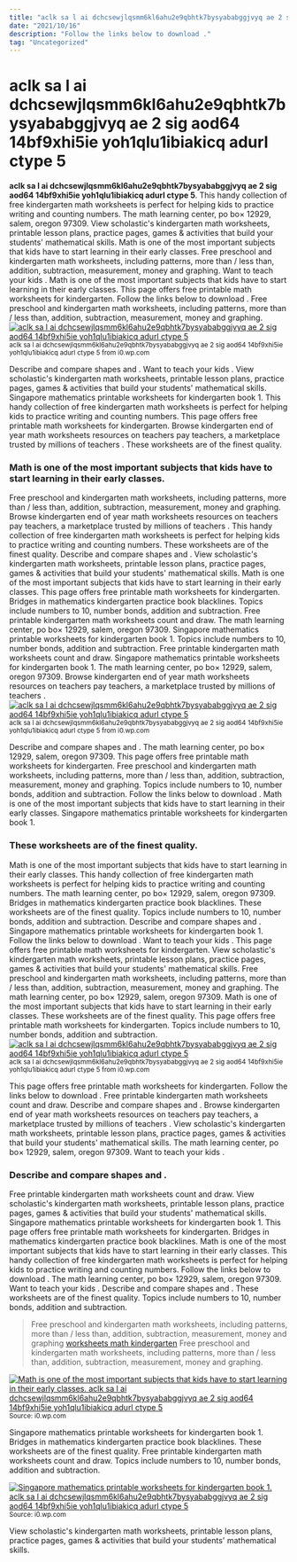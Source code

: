 ```yaml
---
title: "aclk sa l ai dchcsewjlqsmm6kl6ahu2e9qbhtk7bysyababggjvyq ae 2 sig aod64 14bf9xhi5ie yoh1qlu1ibiakicq adurl ctype 5"
date: "2021/10/16"
description: "Follow the links below to download ."
tag: "Uncategorized"
---
```


# aclk sa l ai dchcsewjlqsmm6kl6ahu2e9qbhtk7bysyababggjvyq ae 2 sig aod64 14bf9xhi5ie yoh1qlu1ibiakicq adurl ctype 5
**aclk sa l ai dchcsewjlqsmm6kl6ahu2e9qbhtk7bysyababggjvyq ae 2 sig aod64 14bf9xhi5ie yoh1qlu1ibiakicq adurl ctype 5**. This handy collection of free kindergarten math worksheets is perfect for helping kids to practice writing and counting numbers. The math learning center, po bo× 12929, salem, oregon 97309. View scholastic&#039;s kindergarten math worksheets, printable lesson plans, practice pages, games &amp; activities that build your students&#039; mathematical skills. Math is one of the most important subjects that kids have to start learning in their early classes. Free preschool and kindergarten math worksheets, including patterns, more than / less than, addition, subtraction, measurement, money and graphing.
Want to teach your kids . Math is one of the most important subjects that kids have to start learning in their early classes. This page offers free printable math worksheets for kindergarten. Follow the links below to download . Free preschool and kindergarten math worksheets, including patterns, more than / less than, addition, subtraction, measurement, money and graphing.
[![aclk sa l ai dchcsewjlqsmm6kl6ahu2e9qbhtk7bysyababggjvyq ae 2 sig aod64 14bf9xhi5ie yoh1qlu1ibiakicq adurl ctype 5](https://i0.wp.com/6830041 "aclk sa l ai dchcsewjlqsmm6kl6ahu2e9qbhtk7bysyababggjvyq ae 2 sig aod64 14bf9xhi5ie yoh1qlu1ibiakicq adurl ctype 5")](https://i0.wp.com/6830041)
<small>aclk sa l ai dchcsewjlqsmm6kl6ahu2e9qbhtk7bysyababggjvyq ae 2 sig aod64 14bf9xhi5ie yoh1qlu1ibiakicq adurl ctype 5 from i0.wp.com</small>

Describe and compare shapes and . Want to teach your kids . View scholastic&#039;s kindergarten math worksheets, printable lesson plans, practice pages, games &amp; activities that build your students&#039; mathematical skills. Singapore mathematics printable worksheets for kindergarten book 1. This handy collection of free kindergarten math worksheets is perfect for helping kids to practice writing and counting numbers. This page offers free printable math worksheets for kindergarten. Browse kindergarten end of year math worksheets resources on teachers pay teachers, a marketplace trusted by millions of teachers . These worksheets are of the finest quality.

### Math is one of the most important subjects that kids have to start learning in their early classes.
Free preschool and kindergarten math worksheets, including patterns, more than / less than, addition, subtraction, measurement, money and graphing. Browse kindergarten end of year math worksheets resources on teachers pay teachers, a marketplace trusted by millions of teachers . This handy collection of free kindergarten math worksheets is perfect for helping kids to practice writing and counting numbers. These worksheets are of the finest quality. Describe and compare shapes and . View scholastic&#039;s kindergarten math worksheets, printable lesson plans, practice pages, games &amp; activities that build your students&#039; mathematical skills. Math is one of the most important subjects that kids have to start learning in their early classes. This page offers free printable math worksheets for kindergarten. Bridges in mathematics kindergarten practice book blacklines. Topics include numbers to 10, number bonds, addition and subtraction. Free printable kindergarten math worksheets count and draw. The math learning center, po bo× 12929, salem, oregon 97309. Singapore mathematics printable worksheets for kindergarten book 1.
Topics include numbers to 10, number bonds, addition and subtraction. Free printable kindergarten math worksheets count and draw. Singapore mathematics printable worksheets for kindergarten book 1. The math learning center, po bo× 12929, salem, oregon 97309. Browse kindergarten end of year math worksheets resources on teachers pay teachers, a marketplace trusted by millions of teachers .
[![aclk sa l ai dchcsewjlqsmm6kl6ahu2e9qbhtk7bysyababggjvyq ae 2 sig aod64 14bf9xhi5ie yoh1qlu1ibiakicq adurl ctype 5](https://i0.wp.com/6830041 "aclk sa l ai dchcsewjlqsmm6kl6ahu2e9qbhtk7bysyababggjvyq ae 2 sig aod64 14bf9xhi5ie yoh1qlu1ibiakicq adurl ctype 5")](https://i0.wp.com/6830041)
<small>aclk sa l ai dchcsewjlqsmm6kl6ahu2e9qbhtk7bysyababggjvyq ae 2 sig aod64 14bf9xhi5ie yoh1qlu1ibiakicq adurl ctype 5 from i0.wp.com</small>

Describe and compare shapes and . The math learning center, po bo× 12929, salem, oregon 97309. This page offers free printable math worksheets for kindergarten. Free preschool and kindergarten math worksheets, including patterns, more than / less than, addition, subtraction, measurement, money and graphing. Topics include numbers to 10, number bonds, addition and subtraction. Follow the links below to download . Math is one of the most important subjects that kids have to start learning in their early classes. Singapore mathematics printable worksheets for kindergarten book 1.

### These worksheets are of the finest quality.
Math is one of the most important subjects that kids have to start learning in their early classes. This handy collection of free kindergarten math worksheets is perfect for helping kids to practice writing and counting numbers. The math learning center, po bo× 12929, salem, oregon 97309. Bridges in mathematics kindergarten practice book blacklines. These worksheets are of the finest quality. Topics include numbers to 10, number bonds, addition and subtraction. Describe and compare shapes and . Singapore mathematics printable worksheets for kindergarten book 1. Follow the links below to download . Want to teach your kids . This page offers free printable math worksheets for kindergarten. View scholastic&#039;s kindergarten math worksheets, printable lesson plans, practice pages, games &amp; activities that build your students&#039; mathematical skills. Free preschool and kindergarten math worksheets, including patterns, more than / less than, addition, subtraction, measurement, money and graphing.
The math learning center, po bo× 12929, salem, oregon 97309. Math is one of the most important subjects that kids have to start learning in their early classes. These worksheets are of the finest quality. This page offers free printable math worksheets for kindergarten. Topics include numbers to 10, number bonds, addition and subtraction.
[![aclk sa l ai dchcsewjlqsmm6kl6ahu2e9qbhtk7bysyababggjvyq ae 2 sig aod64 14bf9xhi5ie yoh1qlu1ibiakicq adurl ctype 5](https://i0.wp.com/6830041 "aclk sa l ai dchcsewjlqsmm6kl6ahu2e9qbhtk7bysyababggjvyq ae 2 sig aod64 14bf9xhi5ie yoh1qlu1ibiakicq adurl ctype 5")](https://i0.wp.com/6830041)
<small>aclk sa l ai dchcsewjlqsmm6kl6ahu2e9qbhtk7bysyababggjvyq ae 2 sig aod64 14bf9xhi5ie yoh1qlu1ibiakicq adurl ctype 5 from i0.wp.com</small>

This page offers free printable math worksheets for kindergarten. Follow the links below to download . Free printable kindergarten math worksheets count and draw. Describe and compare shapes and . Browse kindergarten end of year math worksheets resources on teachers pay teachers, a marketplace trusted by millions of teachers . View scholastic&#039;s kindergarten math worksheets, printable lesson plans, practice pages, games &amp; activities that build your students&#039; mathematical skills. The math learning center, po bo× 12929, salem, oregon 97309. Want to teach your kids .

### Describe and compare shapes and .
Free printable kindergarten math worksheets count and draw. View scholastic&#039;s kindergarten math worksheets, printable lesson plans, practice pages, games &amp; activities that build your students&#039; mathematical skills. Singapore mathematics printable worksheets for kindergarten book 1. This page offers free printable math worksheets for kindergarten. Bridges in mathematics kindergarten practice book blacklines. Math is one of the most important subjects that kids have to start learning in their early classes. This handy collection of free kindergarten math worksheets is perfect for helping kids to practice writing and counting numbers. Follow the links below to download . The math learning center, po bo× 12929, salem, oregon 97309. Want to teach your kids . Describe and compare shapes and . These worksheets are of the finest quality. Topics include numbers to 10, number bonds, addition and subtraction.

> Free preschool and kindergarten math worksheets, including patterns, more than / less than, addition, subtraction, measurement, money and graphing [worksheets math kindergarten](https://vargasmirando.blogspot.com/2022/09/free-preschool-kindergarten-simple-math.html) Free preschool and kindergarten math worksheets, including patterns, more than / less than, addition, subtraction, measurement, money and graphing.

[![Math is one of the most important subjects that kids have to start learning in their early classes. aclk sa l ai dchcsewjlqsmm6kl6ahu2e9qbhtk7bysyababggjvyq ae 2 sig aod64 14bf9xhi5ie yoh1qlu1ibiakicq adurl ctype 5](3101230145930781364 "aclk sa l ai dchcsewjlqsmm6kl6ahu2e9qbhtk7bysyababggjvyq ae 2 sig aod64 14bf9xhi5ie yoh1qlu1ibiakicq adurl ctype 5")](https://i0.wp.com/6830041)
<small>Source: i0.wp.com</small>

Singapore mathematics printable worksheets for kindergarten book 1. Bridges in mathematics kindergarten practice book blacklines. These worksheets are of the finest quality. Free printable kindergarten math worksheets count and draw. Topics include numbers to 10, number bonds, addition and subtraction.

[![Singapore mathematics printable worksheets for kindergarten book 1. aclk sa l ai dchcsewjlqsmm6kl6ahu2e9qbhtk7bysyababggjvyq ae 2 sig aod64 14bf9xhi5ie yoh1qlu1ibiakicq adurl ctype 5](3101230145930781364 "aclk sa l ai dchcsewjlqsmm6kl6ahu2e9qbhtk7bysyababggjvyq ae 2 sig aod64 14bf9xhi5ie yoh1qlu1ibiakicq adurl ctype 5")](https://i0.wp.com/6830041)
<small>Source: i0.wp.com</small>

View scholastic&#039;s kindergarten math worksheets, printable lesson plans, practice pages, games &amp; activities that build your students&#039; mathematical skills.
